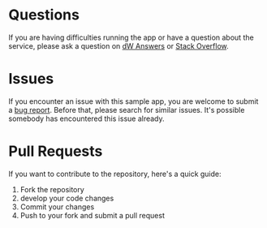 # Questions

If you are having difficulties running the app or have a question about the service, please ask a question on [dW Answers](https://developer.ibm.com/answers/questions/ask/?topics=watson) or [Stack Overflow](http://stackoverflow.com/questions/ask?tags=ibm-watson).

# Issues

If you encounter an issue with this sample app, you are welcome to submit a [bug report](https://github.com/watson-developer-cloud/dialog-java/issues). Before that, please search for similar issues. It's possible somebody has encountered this issue already.

# Pull Requests

If you want to contribute to the repository, here's a quick guide:

1. Fork the repository
1. develop your code changes
1. Commit your changes
1. Push to your fork and submit a pull request